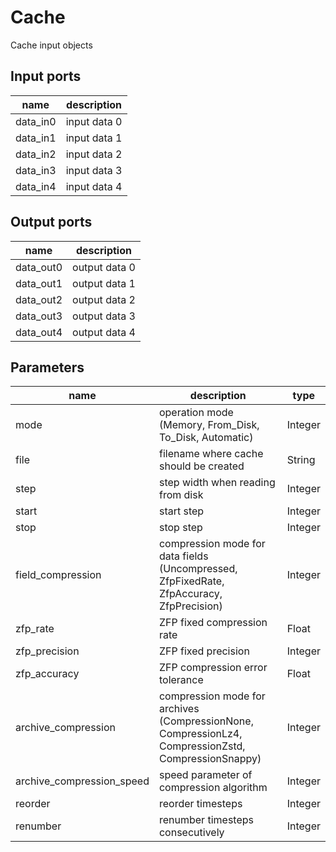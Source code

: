 
# Cache
Cache input objects

## Input ports
|name|description|
|-|-|
|data_in0|input data 0|
|data_in1|input data 1|
|data_in2|input data 2|
|data_in3|input data 3|
|data_in4|input data 4|


## Output ports
|name|description|
|-|-|
|data_out0|output data 0|
|data_out1|output data 1|
|data_out2|output data 2|
|data_out3|output data 3|
|data_out4|output data 4|


## Parameters
|name|description|type|
|-|-|-|
|mode|operation mode (Memory, From_Disk, To_Disk, Automatic)|Integer|
|file|filename where cache should be created|String|
|step|step width when reading from disk|Integer|
|start|start step|Integer|
|stop|stop step|Integer|
|field_compression|compression mode for data fields (Uncompressed, ZfpFixedRate, ZfpAccuracy, ZfpPrecision)|Integer|
|zfp_rate|ZFP fixed compression rate|Float|
|zfp_precision|ZFP fixed precision|Integer|
|zfp_accuracy|ZFP compression error tolerance|Float|
|archive_compression|compression mode for archives (CompressionNone, CompressionLz4, CompressionZstd, CompressionSnappy)|Integer|
|archive_compression_speed|speed parameter of compression algorithm|Integer|
|reorder|reorder timesteps|Integer|
|renumber|renumber timesteps consecutively|Integer|
